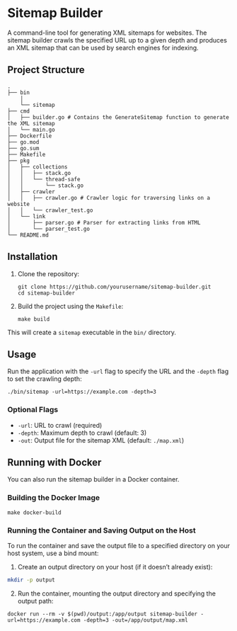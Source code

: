 # Sitemap Builder

A command-line tool for generating XML sitemaps for websites. The sitemap builder crawls the specified URL up to a given depth and produces an XML sitemap that can be used by search engines for indexing.

## Project Structure

```shell
.
├── bin
    │
    └── sitemap
├── cmd
│   ├── builder.go # Contains the GenerateSitemap function to generate the XML sitemap
│   └── main.go
├── Dockerfile
├── go.mod
├── go.sum
├── Makefile
├── pkg
│   ├── collections
│   │   ├── stack.go
│   │   └── thread-safe
│   │       └── stack.go
│   ├── crawler
│   │   ├── crawler.go # Crawler logic for traversing links on a website
│   │   └── crawler_test.go
│   └── link
│       ├── parser.go # Parser for extracting links from HTML
│       └── parser_test.go
└── README.md
```


## Installation

1. Clone the repository:
   ```shell
   git clone https://github.com/yourusername/sitemap-builder.git
   cd sitemap-builder

2. Build the project using the `Makefile`:
   ```shell
   make build
   ```
This will create a `sitemap` executable in the `bin/` directory.

## Usage

Run the application with the `-url` flag to specify the URL and the `-depth` flag to set the crawling depth:
```shell
./bin/sitemap -url=https://example.com -depth=3
```

### Optional Flags
* `-url`: URL to crawl (required)
* `-depth`: Maximum depth to crawl (default: 3)
* `-out`: Output file for the sitemap XML (default: `./map.xml`)

## Running with Docker
You can also run the sitemap builder in a Docker container.

### Building the Docker Image
```shell
make docker-build
```
### Running the Container and Saving Output on the Host
To run the container and save the output file to a specified directory on your host system, use a bind mount:

1. Create an output directory on your host (if it doesn’t already exist):
```bash
mkdir -p output
```
2. Run the container, mounting the output directory and specifying the output path:
```shell
docker run --rm -v $(pwd)/output:/app/output sitemap-builder -url=https://example.com -depth=3 -out=/app/output/map.xml
```